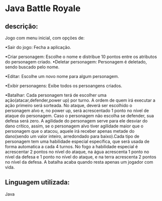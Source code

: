 # Java Battle Royale
## descrição:
Jogo com menu inicial, com opções de:

&bull;Sair do jogo: Fecha a aplicação.

&bull;Criar personagem: Escolhe o nome e distribue 10 pontos entre os atributos do personagem criado.
&bull;Deletar personagem: Personagem é deletado, sendo buscado pelo nome.

&bull;Editar: Escolhe um novo nome para algum personagem.

&bull;Exibir personagens: Exibe todos os persoangens criados.

&bull;Batalhar: Cada personagem terá de escolher uma ação(atacar,defender,power up) por turno. A ordem de quem irá executar a ação primeiro será sorteada. No ataque, deverá ser escolhido o personagem alvo e, no power up, será acrescentado 1 ponto no nível de ataque do personagem. Caso o personagem não escolha se defender, sua defesa será zero. A agilidade do personagem serve para ele desviar do dano crítico, assim, se o personagem alvo tiver agilidade maior que o personagem que o atacou, aquele irá receber apenas metade do dano(sendo um valor inteiro, arredondado para baixo).Cada tipo de personagem tem uma habilidade especial específica, que será usada de forma automatica a cada 4 turnos. No fogo a habilidade especial é acrescentar 2 pontos no nível do ataque, na água acrescenta 1 ponto no nível da defesa e 1 ponto no nível do ataque, e na terra acrescenta 2 pontos no nível da defesa. A batalha acaba quando resta apenas um jogador com vida.

## Linguagem utilizada:
Java
